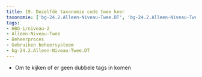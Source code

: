 ```yaml
---
title: 19. Dezelfde taxonomie code twee keer
taxonomie: ['bg-24.2.Alleen-Niveau-Twee.DT', 'bg-24.2.Alleen-Niveau-Twee.DT']
tags:
- HBO-i/niveau-2
- Alleen-Niveau-Twee
- Beheerproces
- Gebruiken beheersysteem
- bg-24.2.Alleen-Niveau-Twee.DT
---
```


- Om te kijken of er geen dubbele tags in komen
